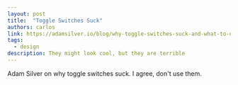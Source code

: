 ```yaml
---
layout: post
title:  "Toggle Switches Suck"
authors: carlos
link: https://adamsilver.io/blog/why-toggle-switches-suck-and-what-to-do-instead/
tags: 
  - design
description: They might look cool, but they are terrible
---
```


Adam Silver on why toggle switches suck. I agree, don't use them.
